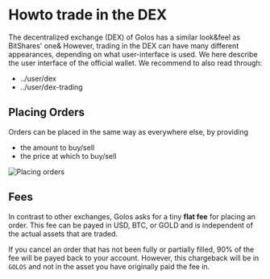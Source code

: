 Howto trade in the DEX
======================

The decentralized exchange (DEX) of Golos has a similar look&feel as BitShares' one& However, trading in the DEX can have many different appearances, depending on what user-interface is used. We here describe the user interface of the official wallet. We recommend to
also read through:

-   ../user/dex
-   ../user/dex-trading

Placing Orders
--------------

Orders can be placed in the same way as everywhere else, by providing

-   the amount to buy/sell
-   the price at which to buy/sell

![Placing orders](dex-buysell.png)

Fees
----

In contrast to other exchanges, Golos asks for a tiny **flat fee**
for placing an order. This fee can be payed in USD, BTC, or GOLD and is
independent of the actual assets that are traded.

If you cancel an order that has not been fully or partially filled, 90%
of the fee will be payed back to your account. However, this chargeback
will be in `GOLOS` and not in the asset you have originally paid the fee
in.

